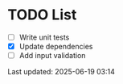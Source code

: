 # TODO List

- [ ] Write unit tests
- [x] Update dependencies
- [ ] Add input validation

Last updated: 2025-06-19 03:14
